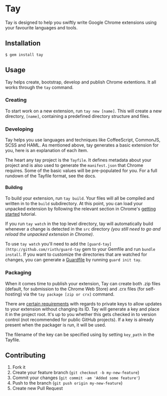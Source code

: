 # Tay

Tay is designed to help you swiftly write Google Chrome extensions using your favourite languages and tools.

## Installation

    $ gem install tay

## Usage

Tay helps create, bootstrap, develop and publish Chrome extentions. It all works through the `tay` command.

### Creating

To start work on a new extension, run `tay new [name]`. This will create a new directory, `[name]`, containing a predefined directory structure and files.

### Developing

Tay helps you use languages and techniques like CoffeeScript, CommonJS, SCSS and HAML. As mentioned above, tay generates a basic extension for you, here is an explanation of each item.

The heart any tay project is the `Tayfile`. It defines metadata  about your project and is also used to generate the `manifest.json` that Chrome requires. Some of the basic values will be pre-populated for you. For a full rundown of the Tayfile format, see the docs.

#### Building

To build your extension, run `tay build`. Your files will all be compiled and written in to the `build` subdirectory. At this point, you can load your unpacked extension by following the relevant section in Chrome's [getting started](http://code.google.com/chrome/extensions/getstarted.html) tutorial.

If you run `tay watch` in the top level directory, tay will automatically build whenever a change is detected in the `src` directory *(you still need to go and reload the unpacked extension in Chrome)*.

To use `tay watch` you'll need to add the `[guard-tay](http://github.com/rixth/guard-tay` gem to your Gemfile and run `bundle install`. If you want to customize the directories that are watched for changes, you can generate a [Guardfile](http://github.com/guard/guard) by running `guard init tay`.

### Packaging

When it comes time to publish your extension, Tay can create both .zip files (default, for submission to the Chrome Web Store) and .crx files (for self-hosting) via the `tay package [zip or crx]` command.

There are [certain requirements](http://code.google.com/chrome/extensions/packaging.html) with regards to private keys to allow updates to your extension without changing its ID. Tay will generate a key and place it in the project root. It's up to you whether this gets checked in to version control (not recommended for public GitHub projects). If a key is already present when the packager is run, it will be used.

The filename of the key can be specified using by setting `key_path` in the Tayfile.

## Contributing

1. Fork it
2. Create your feature branch (`git checkout -b my-new-feature`)
3. Commit your changes (`git commit -am 'Added some feature'`)
4. Push to the branch (`git push origin my-new-feature`)
5. Create new Pull Request
